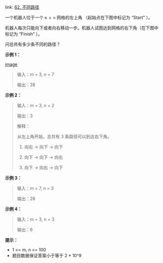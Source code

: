 link: [62. 不同路径](https://leetcode.cn/problems/unique-paths/)

一个机器人位于一个 `m x n` 网格的左上角 （起始点在下图中标记为 “Start” ）。

机器人每次只能向下或者向右移动一步。机器人试图达到网格的右下角（在下图中标记为 “Finish” ）。

问总共有多少条不同的路径？

**示例 1：**

[image](https://assets.leetcode.com/uploads/2018/10/22/robot_maze.png)

> 输入：m = 3, n = 7
>
> 输出：28

**示例 2：**

> 输入：m = 3, n = 2
>
> 输出：3
>
> 解释：
>
> 从左上角开始，总共有 3 条路径可以到达右下角。
>
> 1. 向右 -> 向下 -> 向下
>
> 2. 向下 -> 向下 -> 向右
>
> 3. 向下 -> 向右 -> 向下

**示例 3：**

> 输入：m = 7, n = 3
>
> 输出：28

**示例 4：**

> 输入：m = 3, n = 3
>
> 输出：6

**提示：**

- 1 <= m, n <= 100
- 题目数据保证答案小于等于 2 \* 10^9
